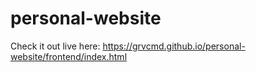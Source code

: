# personal-website

Check it out live here: https://grvcmd.github.io/personal-website/frontend/index.html
